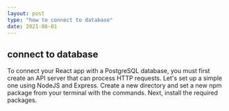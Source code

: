 ```yaml
---
layout: post
type: "how to connect to database"
date: 2021-06-01
---
```


## connect to database

To connect your React app with a PostgreSQL database, you must first create an API server that can process HTTP requests. Let's set up a simple one using NodeJS and Express. Create a new directory and set a new npm package from your terminal with the commands. Next, install the required packages.